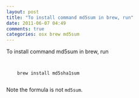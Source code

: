```yaml
---
layout: post
title: "To install command md5sum in brew, run"
date: 2011-06-07 04:49
comments: true
categories: osx brew md5sum
---
```


To install command md5sum in brew, run 

```


    brew install md5sha1sum


```

Note the formula is not ``md5sum``.

